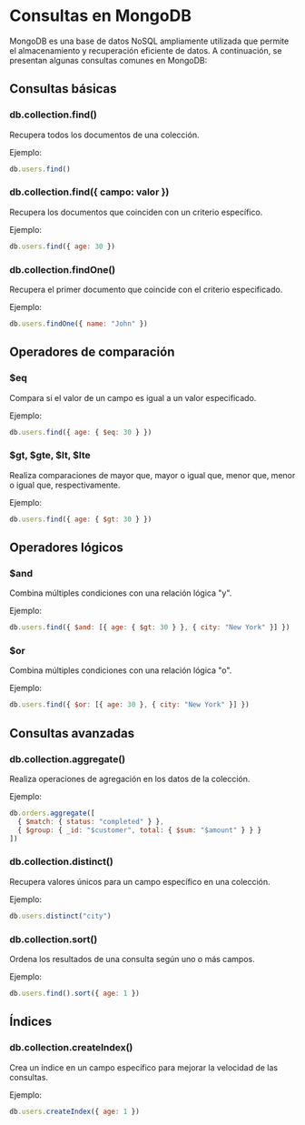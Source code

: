 # Consultas en MongoDB

MongoDB es una base de datos NoSQL ampliamente utilizada que permite el almacenamiento y recuperación eficiente de datos. A continuación, se presentan algunas consultas comunes en MongoDB:

## Consultas básicas

### db.collection.find()
Recupera todos los documentos de una colección.

Ejemplo:
```javascript
db.users.find()
```

### db.collection.find({ campo: valor })
Recupera los documentos que coinciden con un criterio específico.

Ejemplo:
```javascript
db.users.find({ age: 30 })
```

### db.collection.findOne()
Recupera el primer documento que coincide con el criterio especificado.

Ejemplo:
```javascript
db.users.findOne({ name: "John" })
```

## Operadores de comparación

### $eq
Compara si el valor de un campo es igual a un valor especificado.

Ejemplo:
```javascript
db.users.find({ age: { $eq: 30 } })
```

### $gt, $gte, $lt, $lte
Realiza comparaciones de mayor que, mayor o igual que, menor que, menor o igual que, respectivamente.

Ejemplo:
```javascript
db.users.find({ age: { $gt: 30 } })
```

## Operadores lógicos

### $and
Combina múltiples condiciones con una relación lógica "y".

Ejemplo:
```javascript
db.users.find({ $and: [{ age: { $gt: 30 } }, { city: "New York" }] })
```

### $or
Combina múltiples condiciones con una relación lógica "o".

Ejemplo:
```javascript
db.users.find({ $or: [{ age: 30 }, { city: "New York" }] })
```

## Consultas avanzadas

### db.collection.aggregate()
Realiza operaciones de agregación en los datos de la colección.

Ejemplo:
```javascript
db.orders.aggregate([
  { $match: { status: "completed" } },
  { $group: { _id: "$customer", total: { $sum: "$amount" } } }
])
```

### db.collection.distinct()
Recupera valores únicos para un campo específico en una colección.

Ejemplo:
```javascript
db.users.distinct("city")
```

### db.collection.sort()
Ordena los resultados de una consulta según uno o más campos.

Ejemplo:
```javascript
db.users.find().sort({ age: 1 })
```

## Índices

### db.collection.createIndex()
Crea un índice en un campo específico para mejorar la velocidad de las consultas.

Ejemplo:
```javascript
db.users.createIndex({ age: 1 })
```

